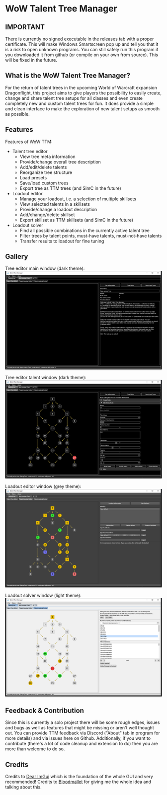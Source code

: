 # WoW Talent Tree Manager
## IMPORTANT
There is currently no signed executable in the releases tab with a proper certificate. This will make Windows Smartscreen pop up and tell you that it is a risk to open unknown programs. You can still safely run this program if you downloaded it from github (or compile on your own from source). This will be fixed in the future.
## What is the WoW Talent Tree Manager?
For the return of talent trees in the upcoming World of Warcraft expansion Dragonflight, this project aims to give players the possibility to easily create, change and share talent tree setups for all classes and even create completely new and custom talent trees for fun. It does provide a simple and clean interface to make the exploration of new talent setups as smooth as possible.
## Features
Features of WoW TTM:
* Talent tree editor
    * View tree meta information
    * Provide/change overall tree description
    * Add/edit/delete talents
    * Reorganize tree structure
    * Load presets
    * Save/load custom trees
    * Export tree as TTM trees (and SimC in the future)
* Loadout editor
    * Manage your loadout, i.e. a selection of multiple skillsets
    * View selected talents in a skillsets
    * Provide/change a loadout description
    * Add/change/delete skillset
    * Export skillset as TTM skillsets (and SimC in the future)
* Loadout solver
    * Find all possible combinations in the currently active talent tree
    * Filter trees by talent points, must-have talents, must-not-have talents
    * Transfer results to loadout for fine tuning

## Gallery
Tree editor main window (dark theme):
![Tree editor main window](/GUI/resources/gallery/TreeEditor1.png?raw=true "Tree editor main window")

Tree editor talent window (dark theme):
![Tree editor talent window](/GUI/resources/gallery/TreeEditor2.png?raw=true "Tree editor talent window")

Loadout editor window (grey theme):
![Loadout editor window](/GUI/resources/gallery/LoadoutEditor.png?raw=true "Loadout editor window")

Loadout solver window (light theme):
![Loadout solver window](/GUI/resources/gallery/LoadoutSolver.png?raw=true "Loadout solver window")

## Feedback & Contribution
Since this is currently a solo project there will be some rough edges, issues and bugs as well as features that might be missing or aren't well thought out. You can provide TTM feedback via Discord ("About" tab in program for more details) and via issues here on Github.
Additionally, if you want to contribute (there's a lot of code cleanup and extension to do) then you are more than welcome to do so.

## Credits
Credits to [Dear ImGui](https://github.com/ocornut/imgui) which is the foundation of the whole GUI and very recommended!
Credits to [Bloodmallet](https://bloodmallet.com/) for giving me the whole idea and talking about this.
